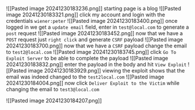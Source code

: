 ![[Pasted image 20241230183236.png]]
starting page is a blog
![[Pasted image 20241230183321.png]]
click my account and login with the credentials `wiener:peter`
![[Pasted image 20241230183400.png]]
once logged in we get a `update email` field, enter in `test@local.com` to generate a `post` request
![[Pasted image 20241230183452.png]]
now that we have a `POST` request just `right click` and generate `CSRF` payload
![[Pasted image 20241230183700.png]]
now that we have a `CSRF` payload change the email to `test2@local.com`
![[Pasted image 20241230183745.png]]
click `Go To Exploit Server` to be able to complete the payload
![[Pasted image 20241230183832.png]]
enter the  payload in the body and hit `View Exploit`
![[Pasted image 20241230183929.png]]
viewing the exploit shows that the email was indeed changed to the `test2local.com`
![[Pasted image 20241230184004.png]]
now click `Deliver Exploit to the Victim` while changing the email to `test3@local.com` 

![[Pasted image 20241230184207.png]]